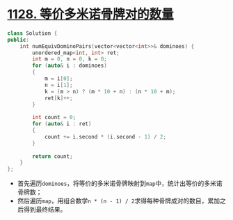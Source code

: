 # [1128. 等价多米诺骨牌对的数量](https://leetcode-cn.com/problems/number-of-equivalent-domino-pairs/)

```cpp
class Solution {
public:
    int numEquivDominoPairs(vector<vector<int>>& dominoes) {
        unordered_map<int, int> ret;
        int m = 0, n = 0, k = 0;
        for (auto& i : dominoes)
        {
            m = i[0];
            n = i[1];
            k = (m > n) ? (m * 10 + n) : (n * 10 + m);
            ret[k]++;
        }
        
        int count = 0;
        for (auto& i : ret)
        {
            count += i.second * (i.second - 1) / 2;
        }
        
        return count;
    }
};
```

- 首先遍历`dominoes`，将等价的多米诺骨牌映射到`map`中，统计出等价的多米诺骨牌数；
- 然后遍历`map`，用组合数学`n * (n - 1) / 2`求得每种骨牌成对的数目，累加之后得到最终结果。